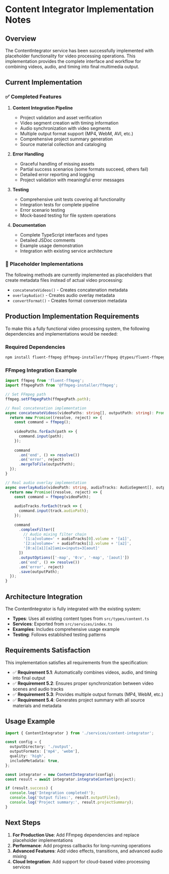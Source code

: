 # Content Integrator Implementation Notes

## Overview

The ContentIntegrator service has been successfully implemented with placeholder functionality for video processing operations. This implementation provides the complete interface and workflow for combining videos, audio, and timing into final multimedia output.

## Current Implementation

### ✅ Completed Features

1. **Content Integration Pipeline**
   - Project validation and asset verification
   - Video segment creation with timing information
   - Audio synchronization with video segments
   - Multiple output format support (MP4, WebM, AVI, etc.)
   - Comprehensive project summary generation
   - Source material collection and cataloging

2. **Error Handling**
   - Graceful handling of missing assets
   - Partial success scenarios (some formats succeed, others fail)
   - Detailed error reporting and logging
   - Project validation with meaningful error messages

3. **Testing**
   - Comprehensive unit tests covering all functionality
   - Integration tests for complete pipeline
   - Error scenario testing
   - Mock-based testing for file system operations

4. **Documentation**
   - Complete TypeScript interfaces and types
   - Detailed JSDoc comments
   - Example usage demonstration
   - Integration with existing service architecture

### 🔧 Placeholder Implementations

The following methods are currently implemented as placeholders that create metadata files instead of actual video processing:

- `concatenateVideos()` - Creates concatenation metadata
- `overlayAudio()` - Creates audio overlay metadata  
- `convertFormat()` - Creates format conversion metadata

## Production Implementation Requirements

To make this a fully functional video processing system, the following dependencies and implementations would be needed:

### Required Dependencies

```bash
npm install fluent-ffmpeg @ffmpeg-installer/ffmpeg @types/fluent-ffmpeg
```

### FFmpeg Integration Example

```typescript
import ffmpeg from 'fluent-ffmpeg';
import ffmpegPath from '@ffmpeg-installer/ffmpeg';

// Set FFmpeg path
ffmpeg.setFfmpegPath(ffmpegPath.path);

// Real concatenation implementation
async concatenateVideos(videoPaths: string[], outputPath: string): Promise<void> {
  return new Promise((resolve, reject) => {
    const command = ffmpeg();
    
    videoPaths.forEach(path => {
      command.input(path);
    });
    
    command
      .on('end', () => resolve())
      .on('error', reject)
      .mergeToFile(outputPath);
  });
}

// Real audio overlay implementation
async overlayAudio(videoPath: string, audioTracks: AudioSegment[], outputPath: string): Promise<void> {
  return new Promise((resolve, reject) => {
    const command = ffmpeg(videoPath);
    
    audioTracks.forEach(track => {
      command.input(track.audioPath);
    });
    
    command
      .complexFilter([
        // Audio mixing filter chain
        '[1:a]volume=' + audioTracks[0].volume + '[a1]',
        '[2:a]volume=' + audioTracks[1].volume + '[a2]',
        '[0:a][a1][a2]amix=inputs=3[aout]'
      ])
      .outputOptions(['-map', '0:v', '-map', '[aout]'])
      .on('end', () => resolve())
      .on('error', reject)
      .save(outputPath);
  });
}
```

## Architecture Integration

The ContentIntegrator is fully integrated with the existing system:

- **Types**: Uses all existing content types from `src/types/content.ts`
- **Services**: Exported from `src/services/index.ts`
- **Examples**: Includes comprehensive usage example
- **Testing**: Follows established testing patterns

## Requirements Satisfaction

This implementation satisfies all requirements from the specification:

- ✅ **Requirement 5.1**: Automatically combines videos, audio, and timing into final output
- ✅ **Requirement 5.2**: Ensures proper synchronization between video scenes and audio tracks  
- ✅ **Requirement 5.3**: Provides multiple output formats (MP4, WebM, etc.)
- ✅ **Requirement 5.4**: Generates project summary with all source materials and metadata

## Usage Example

```typescript
import { ContentIntegrator } from './services/content-integrator';

const config = {
  outputDirectory: './output',
  outputFormats: ['mp4', 'webm'],
  quality: 'high',
  includeMetadata: true,
};

const integrator = new ContentIntegrator(config);
const result = await integrator.integrateContent(project);

if (result.success) {
  console.log('Integration completed!');
  console.log('Output files:', result.outputFiles);
  console.log('Project summary:', result.projectSummary);
}
```

## Next Steps

1. **For Production Use**: Add FFmpeg dependencies and replace placeholder implementations
2. **Performance**: Add progress callbacks for long-running operations
3. **Advanced Features**: Add video effects, transitions, and advanced audio mixing
4. **Cloud Integration**: Add support for cloud-based video processing services